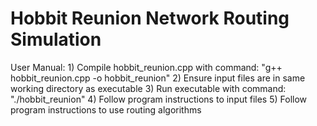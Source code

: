 # Hobbit Reunion Network Routing Simulation

User Manual:
	1) Compile hobbit_reunion.cpp with command: "g++ hobbit_reunion.cpp -o hobbit_reunion"
	2) Ensure input files are in same working directory as executable
	3) Run executable with command: "./hobbit_reunion"
	4) Follow program instructions to input files
	5) Follow program instructions to use routing algorithms